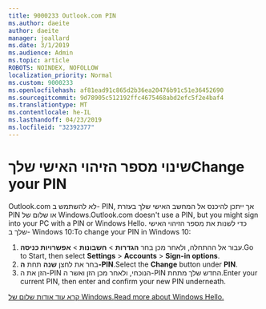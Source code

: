 ```yaml
---
title: 9000233 Outlook.com PIN
ms.author: daeite
author: daeite
manager: joallard
ms.date: 3/1/2019
ms.audience: Admin
ms.topic: article
ROBOTS: NOINDEX, NOFOLLOW
localization_priority: Normal
ms.custom: 9000233
ms.openlocfilehash: af81ead91c865d2b36ea20476b91c51e36452690
ms.sourcegitcommit: 9d78905c512192ffc4675468abd2efc5f2e4baf4
ms.translationtype: MT
ms.contentlocale: he-IL
ms.lasthandoff: 04/23/2019
ms.locfileid: "32392377"
---
```

# <a name="change-your-pin"></a><span data-ttu-id="22142-102">שינוי מספר הזיהוי האישי שלך</span><span class="sxs-lookup"><span data-stu-id="22142-102">Change your PIN</span></span>

<span data-ttu-id="22142-103">Outlook.com לא להשתמש ב- PIN, אך ייתכן להיכנס אל המחשב האישי שלך בעזרת PIN או שלום של Windows.</span><span class="sxs-lookup"><span data-stu-id="22142-103">Outlook.com doesn't use a PIN, but you might sign into your PC with a PIN or Windows Hello.</span></span> <span data-ttu-id="22142-104">כדי לשנות את מספר הזיהוי האישי שלך ב- Windows 10:</span><span class="sxs-lookup"><span data-stu-id="22142-104">To change your PIN in Windows 10:</span></span>

1. <span data-ttu-id="22142-105">עבור אל ההתחלה, ולאחר מכן בחר **הגדרות** > **חשבונות** > **אפשרויות כניסה**.</span><span class="sxs-lookup"><span data-stu-id="22142-105">Go to Start, then select **Settings** > **Accounts** > **Sign-in options**.</span></span>
2. <span data-ttu-id="22142-106">בחר את לחצן **שנה** תחת **ה-PIN**.</span><span class="sxs-lookup"><span data-stu-id="22142-106">Select the **Change** button under **PIN**.</span></span>
3. <span data-ttu-id="22142-107">הזן את ה-PIN הנוכחי, ולאחר מכן הזן ואשר ה-PIN החדש שלך מתחת.</span><span class="sxs-lookup"><span data-stu-id="22142-107">Enter your current PIN, then enter and confirm your new PIN underneath.</span></span>

[<span data-ttu-id="22142-108">קרא עוד אודות שלום של Windows.</span><span class="sxs-lookup"><span data-stu-id="22142-108">Read more about Windows Hello.</span></span>](https://support.microsoft.com/help/17215/)